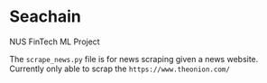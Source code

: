 # Seachain
NUS FinTech ML Project

The `scrape_news.py` file is for news scraping given a news website. Currently only able to scrap the `https://www.theonion.com/` 
